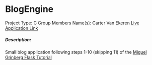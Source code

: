 # BlogEngine
Project Type: C
Group Members Name(s): Carter Van Ekeren
[Live Application Link](https://flask-blogengine.herokuapp.com) 

##### Description: 
Small blog application following steps 1-10 (skipping 11) of the [Miguel Grinberg Flask Tutorial](http://blog.miguelgrinberg.com/post/the-flask-mega-tutorial-part-i-hello-world)


